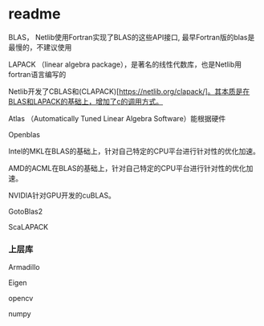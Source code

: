 # readme



BLAS， Netlib使用Fortran实现了BLAS的这些API接口, 最早Fortran版的blas是最慢的，不建议使用

LAPACK （linear algebra package），是著名的线性代数库，也是Netlib用fortran语言编写的

Netlib开发了CBLAS和(CLAPACK)[https://netlib.org/clapack/]。其本质是在BLAS和LAPACK的基础上，增加了c的调用方式。



Atlas （Automatically Tuned Linear Algebra Software）能根据硬件

Openblas



Intel的MKL在BLAS的基础上，针对自己特定的CPU平台进行针对性的优化加速。

AMD的ACML在BLAS的基础上，针对自己特定的CPU平台进行针对性的优化加速。

NVIDIA针对GPU开发的cuBLAS。

GotoBlas2

ScaLAPACK

### 上层库

Armadillo

Eigen

opencv

numpy